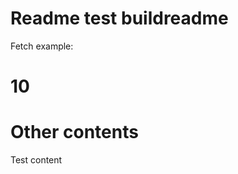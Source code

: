 # Readme test buildreadme
Fetch example:
# <!-- FIREBASE_VALUE:START --> 10 <!-- FIREBASE_VALUE:END -->
# Other contents
Test content
